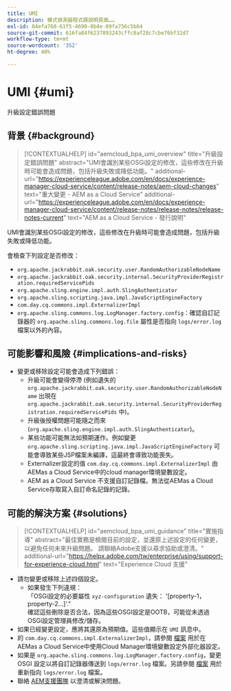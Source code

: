 ```yaml
---
title: UMI
description: 模式偵測器程式碼說明頁面……
exl-id: 04efa760-61f5-4690-8b4e-89fa756c5b64
source-git-commit: 616fa84f6237893243cffc8af28c7cbe76bf32d7
workflow-type: tm+mt
source-wordcount: '352'
ht-degree: 40%

---
```


# UMI {#umi}

升級設定錯誤問題

## 背景 {#background}

>[!CONTEXTUALHELP]
>id="aemcloud_bpa_umi_overview"
>title="升級設定錯誤問題"
>abstract="UMI會識別某些OSGi設定的修改，這些修改在升級時可能會造成問題，包括升級失敗或降低功能。"
>additional-url="https://experienceleague.adobe.com/en/docs/experience-manager-cloud-service/content/release-notes/aem-cloud-changes" text="重大變更 - AEM as a Cloud Service"
>additional-url="https://experienceleague.adobe.com/en/docs/experience-manager-cloud-service/content/release-notes/release-notes/release-notes-current" text="AEM as a Cloud Service - 發行說明"

UMI會識別某些OSGi設定的修改，這些修改在升級時可能會造成問題，包括升級失敗或降低功能。

會檢查下列設定是否修改：

* `org.apache.jackrabbit.oak.security.user.RandomAuthorizableNodeName`
* `org.apache.jackrabbit.oak.security.internal.SecurityProviderRegistration.requiredServicePids`
* `org.apache.sling.engine.impl.auth.SlingAuthenticator`
* `org.apache.sling.scripting.java.impl.JavaScriptEngineFactory`
* `com.day.cq.commons.impl.ExternalizerImpl`
* `org.apache.sling.commons.log.LogManager.factory.config`：確認自訂記錄器的 `org.apache.sling.commons.log.file` 屬性是否指向 `logs/error.log` 檔案以外的內容。

## 可能影響和風險 {#implications-and-risks}

* 變更或移除設定可能會造成下列錯誤：
   * 升級可能會變得停滯 (例如遺失的 `org.apache.jackrabbit.oak.security.user.RandomAuthorizableNodeName` 出現在 `org.apache.jackrabbit.oak.security.internal.SecurityProviderRegistration.requiredServicePids` 中)。
   * 升級後授權問題可能隨之而來 (`org.apache.sling.engine.impl.auth.SlingAuthenticator`)。
   * 某些功能可能無法如預期運作。例如變更 `org.apache.sling.scripting.java.impl.JavaScriptEngineFactory` 可能會導致某些JSP檔案未編譯，這最終會導致功能喪失。
   * Externalizer設定的值 `com.day.cq.commons.impl.ExternalizerImpl` 由AEMas a Cloud Service中的cloud manager環境變數設定。
   * AEM as a Cloud Service 不支援自訂記錄檔。無法從AEMas a Cloud Service存取寫入自訂命名記錄的記錄。

## 可能的解決方案 {#solutions}

>[!CONTEXTUALHELP]
>id="aemcloud_bpa_umi_guidance"
>title="實施指導"
>abstract="最佳實務是檢閱目前的設定，並還原上述設定的任何變更，以避免任何未來升級問題。 請聯絡Adobe支援以尋求協助或澄清。"
>additional-url="https://helpx.adobe.com/tw/enterprise/using/support-for-experience-cloud.html" text="Experience Cloud 支援"

* 請勿變更或移除上述四個設定。
   * 如果發生下列違規：\
     「OSGi設定的必要屬性 `xyz-configuration` 遺失： &#39;[property-1，property-2...]&#39;.&quot;\
     確認這些刪除是否合法，因為這些OSGI設定是OOTB，可能從未透過OSGi設定管理員修改/儲存。
* 如果已經變更設定，應將其還原為預期值。這些值顯示在 `UMI` 訊息中。
* 的 `com.day.cq.commons.impl.ExternalizerImpl`，請參閱 [檔案](https://experienceleague.adobe.com/en/docs/experience-manager-cloud-service/content/implementing/developer-tools/externalizer) 用於在AEMas a Cloud Service中使用Cloud Manager環境變數設定外部化器設定。
* 如果是 `org.apache.sling.commons.log.LogManager.factory.config`，變更 OSGI 設定以將自訂記錄器傳送到 `logs/error.log` 檔案。另請參閱 [檔案](https://experienceleague.adobe.com/en/docs/experience-manager-learn/cloud-service/debugging/debugging-aem-as-a-cloud-service/logs) 用於重新指向 `logs/error.log` 檔案。
* 聯絡 [AEM支援團隊](https://helpx.adobe.com/enterprise/using/support-for-experience-cloud.html) 以澄清或解決問題。
